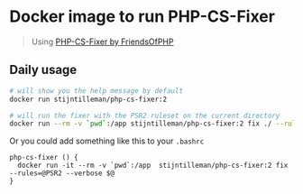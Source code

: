 # Docker image to run PHP-CS-Fixer

> Using [PHP-CS-Fixer by FriendsOfPHP](https://github.com/FriendsOfPHP/PHP-CS-Fixer)

## Daily usage

```sh
# will show you the help message by default
docker run stijntilleman/php-cs-fixer:2

# will run the fixer with the PSR2 ruleset on the current directory
docker run --rm -v `pwd`:/app stijntilleman/php-cs-fixer:2 fix ./ --rules=@PSR2
```

Or you could add something like this to your `.bashrc`

```
php-cs-fixer () {
  docker run -it --rm -v `pwd`:/app  stijntilleman/php-cs-fixer:2 fix --rules=@PSR2 --verbose $@
}
```
